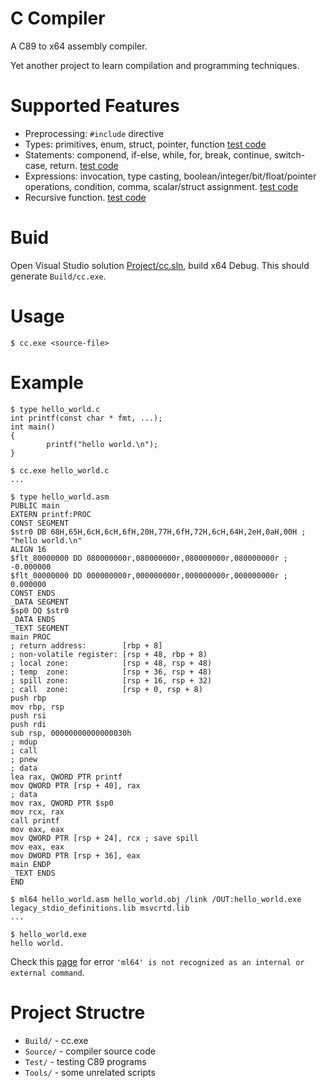 # C Compiler

A C89 to x64 assembly compiler.

Yet another project to learn compilation and programming techniques.

# Supported Features

* Preprocessing: `#include` directive
* Types: primitives, enum, struct, pointer, function [test code](Test/Program.c)
* Statements: componend, if-else, while, for, break, continue, switch-case, return. [test code](Test/Program.c)
* Expressions: invocation, type casting, boolean/integer/bit/float/pointer operations, condition, comma, scalar/struct assignment. [test code](Test/Program.c)
* Recursive function. [test code](Test/fibonacci.c)

# Buid

Open Visual Studio solution [Project/cc.sln](Project/cc.sln), build x64 Debug. This should generate `Build/cc.exe`.

# Usage

```
$ cc.exe <source-file>
```

# Example

```
$ type hello_world.c
int printf(const char * fmt, ...);
int main()
{
        printf("hello world.\n");
}

$ cc.exe hello_world.c
...

$ type hello_world.asm
PUBLIC main
EXTERN printf:PROC
CONST SEGMENT
$str0 DB 68H,65H,6cH,6cH,6fH,20H,77H,6fH,72H,6cH,64H,2eH,0aH,00H ; "hello world.\n"
ALIGN 16
$flt_80000000 DD 080000000r,080000000r,080000000r,080000000r ; -0.000000
$flt_00000000 DD 000000000r,000000000r,000000000r,000000000r ; 0.000000
CONST ENDS
_DATA SEGMENT
$sp0 DQ $str0
_DATA ENDS
_TEXT SEGMENT
main PROC
; return address:        [rbp + 8]
; non-volatile register: [rsp + 48, rbp + 8)
; local zone:            [rsp + 48, rsp + 48)
; temp  zone:            [rsp + 36, rsp + 48)
; spill zone:            [rsp + 16, rsp + 32)
; call  zone:            [rsp + 0, rsp + 8)
push rbp
mov rbp, rsp
push rsi
push rdi
sub rsp, 00000000000000030h
; mdup
; call
; pnew
; data
lea rax, QWORD PTR printf
mov QWORD PTR [rsp + 40], rax
; data
mov rax, QWORD PTR $sp0
mov rcx, rax
call printf
mov eax, eax
mov QWORD PTR [rsp + 24], rcx ; save spill
mov eax, eax
mov DWORD PTR [rsp + 36], eax
main ENDP
_TEXT ENDS
END

$ ml64 hello_world.asm hello_world.obj /link /OUT:hello_world.exe legacy_stdio_definitions.lib msvcrtd.lib
...

$ hello_world.exe
hello world.
```

Check this [page](https://docs.microsoft.com/en-us/cpp/build/how-to-enable-a-64-bit-visual-cpp-toolset-on-the-command-line?view=msvc-160) for error `'ml64' is not recognized as an internal or external command`.

# Project Structre

* `Build/` - cc.exe
* `Source/` - compiler source code
* `Test/` - testing C89 programs
* `Tools/` - some unrelated scripts
